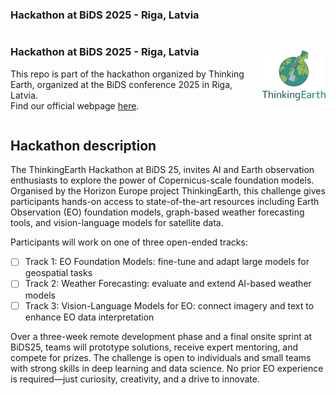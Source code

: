 ### Hackathon at BiDS 2025 - Riga, Latvia

<div style="display: flex; align-items: center; justify-content: space-between;">
	<div>
		<h3>Hackathon at BiDS 2025 - Riga, Latvia</h3>
		<p>
			This repo is part of the hackathon organized by Thinking Earth, organized at the BiDS conference 2025 in Riga, Latvia.<br>
			Find our official webpage <a href="https://thinkingearth-hackathon.devpost.com/">here</a>.
		</p>
	</div>
	<img src="imgs/ThinkingEarth_Logo.png" alt="logo" style="height:80px; margin-left: 24px;">
</div>

## Hackathon description

The ThinkingEarth Hackathon at BiDS 25, invites AI and Earth observation enthusiasts to explore the power of Copernicus-scale foundation models. Organised by the Horizon Europe project ThinkingEarth, this challenge gives participants hands-on access to state-of-the-art resources including Earth Observation (EO) foundation models, graph-based weather forecasting tools, and vision-language models for satellite data.

Participants will work on one of three open-ended tracks:

- [ ] Track 1: EO Foundation Models: fine-tune and adapt large models for geospatial tasks
- [ ] Track 2: Weather Forecasting: evaluate and extend AI-based weather models
- [ ] Track 3: Vision-Language Models for EO: connect imagery and text to enhance EO data interpretation

Over a three-week remote development phase and a final onsite sprint at BiDS25, teams will prototype solutions, receive expert mentoring, and compete for prizes. The challenge is open to individuals and small teams with strong skills in deep learning and data science. No prior EO experience is required—just curiosity, creativity, and a drive to innovate.